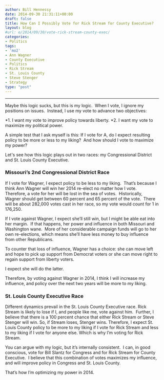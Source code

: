 ```yaml
---
author: Bill Hennessy
date: 2014-09-30 21:31:11+00:00
draft: false
title: How Can I Possibly Vote for Rick Stream for County Executive?
layout: blog
#url: e/2014/09/30/vote-rick-stream-county-exec/
categories:
- Politics
tags:
- 'mo2'
- Ann Wagner
- County Executive
- Politics
- Rick Stream
- St. Louis County
- Steve Stenger
- Strategy
type: "post"
---
```


* * *



Maybe this logic sucks, but this is my logic.  When I vote, I ignore my positions on issues.  Instead, I use my vote to advance two objectives:




*1. I want my vote to improve policy towards liberty.
*2. I want my vote to maximize my political power.


A simple test that I ask myself is this: If I vote for A, do I expect resulting policy to be more or less to my liking?  And how should I vote to maximize my power?

Let's see how this logic plays out in two races: my Congressional District and St. Louis County Executive.



### Missouri’s 2nd Congressional District Race



If I vote for Wagner, I expect policy to be less to my liking.  That’s because I think Ann Wagner will win her 2014 re-elect no matter how I vote.  Therefore, a vote for her will be lost in the sea of votes.  Historically, Wagner should get between 60 percent and 65 percent of the vote.  There will be about 282,000 votes cast in her race, so my vote would count for 1 in 176,250.

If I vote against Wagner, I expect she’ll still win, but I might be able eat into her margin.  If that happens, her power and influence in both Missouri and Washington wane.  More of her considerable campaign funds will go to her own re-elections, which means she’ll have less money to buy influence from other Republicans.

To counter that loss of influence, Wagner has a choice: she can move left and hope to pick up support from Democrat voters or she can move right to regain support from liberty voters.

I expect she will do the latter.

Therefore, by voting against Wagner in 2014, I think I will increase my influence, and policy over the next two years will be more to my liking.



### St. Louis County Executive Race



Different dynamics prevail in the St. Louis County Executive race. Rick Stream is likely to lose if I, and people like me, vote against him.  Further, I believe that there is a 100 percent chance that either Rick Stream or Steve Stenger will win. So, if Stream loses, Stenger wins. Therefore, I expect St. Louis County policy to be more to my liking if I vote for Rick Stream and less to my liking if I vote for anyone else. Which is why I’m voting for Rick Stream.

You can argue with my logic, but it’s internally consistent.  I can, in good conscious, vote for Bill Slantz for Congress and for Rick Stream for County Executive.  I believe that this combination of votes maximizes my influence, and will improve policy in Congress and St. Louis County.

That’s how I’m optimizing my power in 2014.
